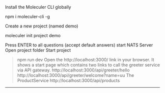  

Install the Moleculer CLI globally

npm i moleculer-cli -g

Create a new project (named demo)

moleculer init project demo

Press ENTER to all questions (accept default answers)
start NATS Server
Open project folder
Start project
> npm run dev
Open the http://localhost:3000/ link in your browser. It shows a start page which contains two links to call the greeter service via API gateway.
http://localhost:3000/api/greeter/hello
http://localhost:3000/api/greeter/welcome?name=uu
The ProductService
http://localhost:3000/api/products

-----------------------------------

 


